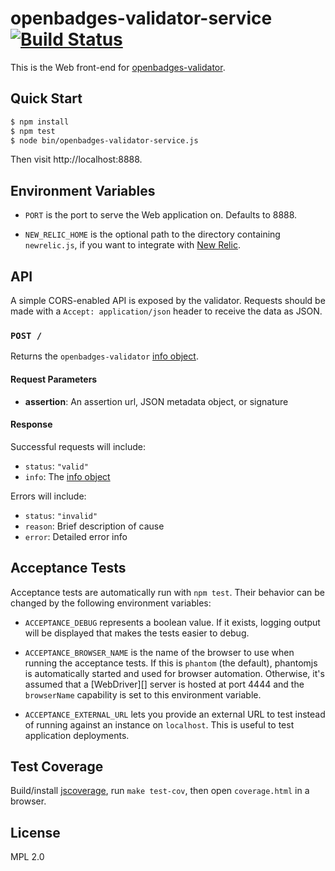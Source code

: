 # openbadges-validator-service [![Build Status](https://travis-ci.org/mozilla/openbadges-validator-service.png)](https://travis-ci.org/mozilla/openbadges-validator-service)

This is the Web front-end for [openbadges-validator][].

## Quick Start

```bash
$ npm install
$ npm test
$ node bin/openbadges-validator-service.js
```

Then visit http://localhost:8888.

## Environment Variables

* `PORT` is the port to serve the Web application on. Defaults to 8888.

* `NEW_RELIC_HOME` is the optional path to the directory containing
  `newrelic.js`, if you want to integrate with
  [New Relic][].

## API

A simple CORS-enabled API is exposed by the validator. Requests should be made
with a `Accept: application/json` header to receive the data as JSON.

### `POST /`

Returns the `openbadges-validator` [info object][].

#### Request Parameters

* **assertion**: An assertion url, JSON metadata object, or signature

#### Response

Successful requests will include:

* `status`: `"valid"`
* `info`: The [info object][]

Errors will include:

* `status`: `"invalid"`
* `reason`: Brief description of cause
* `error`: Detailed error info

[info object]: https://github.com/mozilla/openbadges-validator#validatorthing-callback

## Acceptance Tests

Acceptance tests are automatically run with `npm test`. Their behavior
can be changed by the following environment variables:

* `ACCEPTANCE_DEBUG` represents a boolean value. If it exists, logging
  output will be displayed that makes the tests easier to debug.

* `ACCEPTANCE_BROWSER_NAME` is the name of the browser to use when
  running the acceptance tests. If this is `phantom` (the default), phantomjs
  is automatically started and used for browser automation. Otherwise, it's
  assumed that a [WebDriver][] server is hosted at port 4444 and the
  `browserName` capability is set to this environment variable.

* `ACCEPTANCE_EXTERNAL_URL` lets you provide an external URL to test instead
of running against an instance on `localhost`. This is useful to test
application deployments.

## Test Coverage

Build/install [jscoverage][], run `make test-cov`, then open
`coverage.html` in a browser.

## License

MPL 2.0

  [openbadges-validator]: https://github.com/mozilla/openbadges-validator
  [New Relic]: http://newrelic.com/
  [jscoverage]: https://github.com/visionmedia/node-jscoverage
